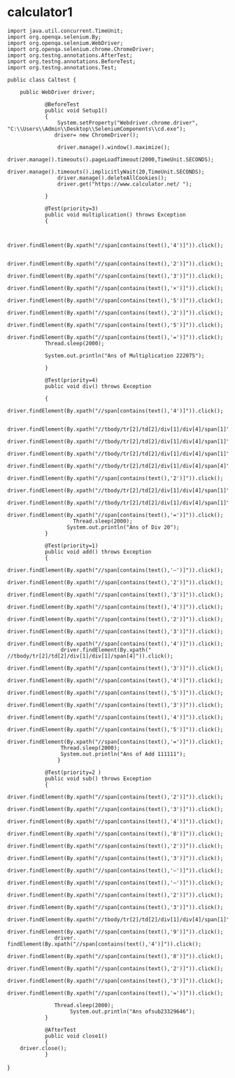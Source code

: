 # calculator1
	import java.util.concurrent.TimeUnit;
	import org.openqa.selenium.By;
	import org.openqa.selenium.WebDriver;
	import org.openqa.selenium.chrome.ChromeDriver;
	import org.testng.annotations.AfterTest;
	import org.testng.annotations.BeforeTest;
	import org.testng.annotations.Test;

	public class Caltest {
	
		public WebDriver driver;
			
				@BeforeTest
				public void Setup1()
				{
					System.setProperty("Webdriver.chrome.driver", "C:\\Users\\Admin\\Desktop\\SeleniumComponents\\cd.exe");
				   driver= new ChromeDriver();
				   
					driver.manage().window().maximize();
					driver.manage().timeouts().pageLoadTimeout(2000,TimeUnit.SECONDS);
					driver.manage().timeouts().implicitlyWait(20,TimeUnit.SECONDS);
					driver.manage().deleteAllCookies();
					driver.get("https://www.calculator.net/ ");
					
				}
				
				@Test(priority=3)
				public void multiplication() throws Exception 
				{
					
					
			    driver.findElement(By.xpath("//span[contains(text(),'4')]")).click();
			  
			   driver.findElement(By.xpath("//span[contains(text(),'2')]")).click();
			   driver.findElement(By.xpath("//span[contains(text(),'3')]")).click();
			    driver.findElement(By.xpath("//span[contains(text(),'×')]")).click();
			    driver.findElement(By.xpath("//span[contains(text(),'5')]")).click();
			    driver.findElement(By.xpath("//span[contains(text(),'2')]")).click();
			    driver.findElement(By.xpath("//span[contains(text(),'5')]")).click();
			    driver.findElement(By.xpath("//span[contains(text(),'=')]")).click();
			    Thread.sleep(2000);

			    System.out.println("Ans of Multiplication 222075");
			
				}
				
				@Test(priority=4)
				public void div() throws Exception
				
				{
					 driver.findElement(By.xpath("//span[contains(text(),'4')]")).click();
					
					   driver.findElement(By.xpath("//tbody/tr[2]/td[2]/div[1]/div[4]/span[1]")).click();
					   driver.findElement(By.xpath("//tbody/tr[2]/td[2]/div[1]/div[4]/span[1]")).click();
					   driver.findElement(By.xpath("//tbody/tr[2]/td[2]/div[1]/div[4]/span[1]")).click();
					   driver.findElement(By.xpath("//tbody/tr[2]/td[2]/div[1]/div[4]/span[4]")).click();
					   driver.findElement(By.xpath("//span[contains(text(),'2')]")).click();
					   driver.findElement(By.xpath("//tbody/tr[2]/td[2]/div[1]/div[4]/span[1]")).click();
					   driver.findElement(By.xpath("//tbody/tr[2]/td[2]/div[1]/div[4]/span[1]")).click();
					   driver.findElement(By.xpath("//span[contains(text(),'=')]")).click();
					     Thread.sleep(2000);
					   System.out.println("Ans of Div 20");
				}
				
				@Test(priority=1)
				public void add() throws Exception
				{
					 driver.findElement(By.xpath("//span[contains(text(),'–')]")).click();
					 driver.findElement(By.xpath("//span[contains(text(),'2')]")).click();
					 driver.findElement(By.xpath("//span[contains(text(),'3')]")).click();
					 driver.findElement(By.xpath("//span[contains(text(),'4')]")).click();
					 driver.findElement(By.xpath("//span[contains(text(),'2')]")).click();
					 driver.findElement(By.xpath("//span[contains(text(),'3')]")).click();
					 driver.findElement(By.xpath("//span[contains(text(),'4')]")).click();
					 driver.findElement(By.xpath(" //tbody/tr[2]/td[2]/div[1]/div[1]/span[4]")).click();
					 driver.findElement(By.xpath("//span[contains(text(),'3')]")).click();
					 driver.findElement(By.xpath("//span[contains(text(),'4')]")).click();
					 driver.findElement(By.xpath("//span[contains(text(),'5')]")).click();
					 driver.findElement(By.xpath("//span[contains(text(),'3')]")).click();
					 driver.findElement(By.xpath("//span[contains(text(),'4')]")).click();
					 driver.findElement(By.xpath("//span[contains(text(),'5')]")).click();
					 driver.findElement(By.xpath("//span[contains(text(),'=')]")).click();
					 Thread.sleep(2000);
					 System.out.println("Ans of Add 111111");
					}
				
				@Test(priority=2 )   
				public void sub() throws Exception
				{
				 driver.findElement(By.xpath("//span[contains(text(),'2')]")).click();
				   driver.findElement(By.xpath("//span[contains(text(),'3')]")).click();
				   driver.findElement(By.xpath("//span[contains(text(),'4')]")).click();
			driver.findElement(By.xpath("//span[contains(text(),'8')]")).click();
				   driver.findElement(By.xpath("//span[contains(text(),'2')]")).click();
				   driver.findElement(By.xpath("//span[contains(text(),'3')]")).click();
				   driver.findElement(By.xpath("//span[contains(text(),'–')]")).click();
				   driver.findElement(By.xpath("//span[contains(text(),'–')]")).click();
				   driver.findElement(By.xpath("//span[contains(text(),'2')]")).click();
				   driver.findElement(By.xpath("//span[contains(text(),'3')]")).click();
				   driver.findElement(By.xpath("//tbody/tr[2]/td[2]/div[1]/div[4]/span[1]")).click();
				   driver.findElement(By.xpath("//span[contains(text(),'9')]")).click();
				   driver. findElement(By.xpath("//span[contains(text(),'4')]")).click();
				   driver.findElement(By.xpath("//span[contains(text(),'8')]")).click();
				   driver.findElement(By.xpath("//span[contains(text(),'2')]")).click();
				   driver.findElement(By.xpath("//span[contains(text(),'3')]")).click();
				   driver.findElement(By.xpath("//span[contains(text(),'=')]")).click();

				   Thread.sleep(2000);
						System.out.println("Ans ofsub23329646");
				}
				
				@AfterTest
				public void close1() 
				{
		driver.close();
				}
}
